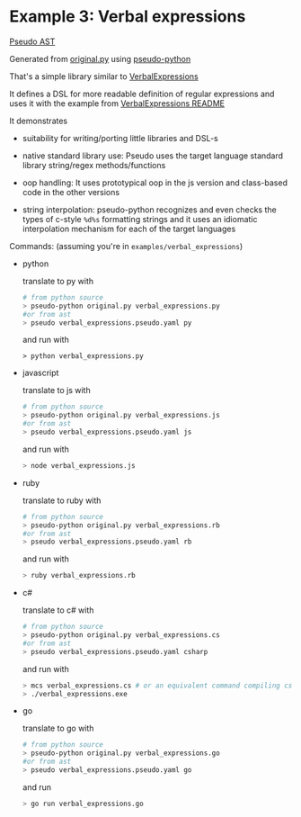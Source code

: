 # Example 3: Verbal expressions

[Pseudo AST](verbal_expressions.pseudo.yaml)

Generated from [original.py](original.py) using [pseudo-python](https://github.com/alehander42/pseudo-python)

That's a simple library similar to [VerbalExpressions](https://github.com/VerbalExpressions/PythonVerbalExpressions)

It defines a DSL for more readable definition of regular expressions and uses it with the example from [VerbalExpressions README](https://github.com/VerbalExpressions/PythonVerbalExpressions)

It demonstrates 

* suitability for writing/porting little libraries and DSL-s

* native standard library use: Pseudo uses the target language
standard library string/regex methods/functions

* oop handling: It uses prototypical oop in the js version and class-based code in the other versions

* string interpolation: pseudo-python recognizes and even checks the types of c-style `%d%s` formatting strings and it uses an idiomatic interpolation mechanism for each of the target languages

 
Commands: (assuming you're in `examples/verbal_expressions`)

* python

	translate to py with
    ```bash
    # from python source
    > pseudo-python original.py verbal_expressions.py
    #or from ast
    > pseudo verbal_expressions.pseudo.yaml py
    ```


    and run with
    ```
    > python verbal_expressions.py
    ```

* javascript
	
	translate to js with
    ```bash
    # from python source
    > pseudo-python original.py verbal_expressions.js
    #or from ast
    > pseudo verbal_expressions.pseudo.yaml js
    ```

    and run with
    ```bash
    > node verbal_expressions.js
    ```

* ruby

	translate to ruby with

    ```bash
    # from python source
    > pseudo-python original.py verbal_expressions.rb
    #or from ast
    > pseudo verbal_expressions.pseudo.yaml rb
    ```

    and run with
    ```bash
    > ruby verbal_expressions.rb
    ```

* c#
    
    translate to c# with

    ```bash
    # from python source
    > pseudo-python original.py verbal_expressions.cs
    #or from ast
    > pseudo verbal_expressions.pseudo.yaml csharp
    ```

    and run with
    ```bash
    > mcs verbal_expressions.cs # or an equivalent command compiling cs files
    > ./verbal_expressions.exe
    ```


* go
    
    translate to go with

    ```bash
    # from python source
    > pseudo-python original.py verbal_expressions.go
    #or from ast
    > pseudo verbal_expressions.pseudo.yaml go
    ```

    and run
    ```bash
    > go run verbal_expressions.go
    ```

